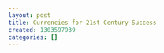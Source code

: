 ```yaml
---
layout: post
title: Currencies for 21st Century Success
created: 1303597939
categories: []
---
```


